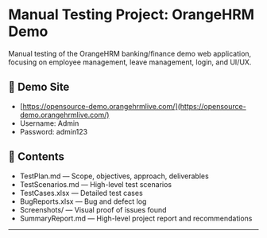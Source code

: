 # Manual Testing Project: OrangeHRM Demo

Manual testing of the OrangeHRM banking/finance demo web application, focusing on employee management, leave management, login, and UI/UX.

## 🔗 Demo Site

- [https://opensource-demo.orangehrmlive.com/](https://opensource-demo.orangehrmlive.com/)
- Username: Admin
- Password: admin123

## 📁 Contents

- TestPlan.md — Scope, objectives, approach, deliverables
- TestScenarios.md — High-level test scenarios
- TestCases.xlsx — Detailed test cases
- BugReports.xlsx — Bug and defect log
- Screenshots/ — Visual proof of issues found
- SummaryReport.md — High-level project report and recommendations

---

